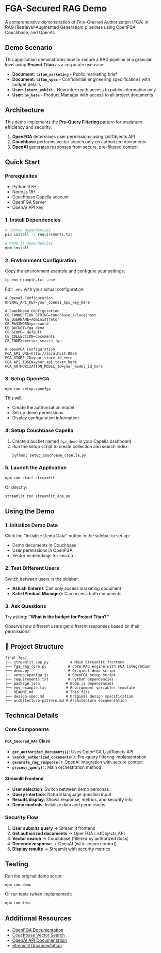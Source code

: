 #  FGA-Secured RAG Demo

A comprehensive demonstration of Fine-Grained Authorization (FGA) in RAG (Retrieval-Augmented Generation) pipelines using OpenFGA, Couchbase, and OpenAI.

## Demo Scenario

This application demonstrates how to secure a RAG pipeline at a granular level using **Project Titan** as a corporate use case:

- **Document: `titan_marketing`** - Public marketing brief
- **Document: `titan_spec`** - Confidential engineering specifications with budget details
- **User: `intern_ashish`** - New intern with access to public information only
- **User: `pm_kate`** - Product Manager with access to all project documents

## Architecture

This demo implements the **Pre-Query Filtering** pattern for maximum efficiency and security:

1. **OpenFGA** determines user permissions using ListObjects API
2. **Couchbase** performs vector search only on authorized documents
3. **OpenAI** generates responses from secure, pre-filtered context

## Quick Start

### Prerequisites

- Python 3.8+
- Node.js 16+
- Couchbase Capella account
- OpenFGA Server
- OpenAI API key

### 1. Install Dependencies

```bash
# Python dependencies
pip install -r requirements.txt

# Node.js dependencies
npm install
```

### 2. Environment Configuration

Copy the environment example and configure your settings:

```bash
cp env_example.txt .env
```

Edit `.env` with your actual configuration:

```env
# OpenAI Configuration
OPENAI_API_KEY=your_openai_api_key_here

# Couchbase Configuration
CB_CONNECTION_STRING=couchbase://localhost
CB_USERNAME=Administrator
CB_PASSWORD=password
CB_BUCKET=fga_demo
CB_SCOPE=_default
CB_COLLECTION=documents
CB_INDEX=vector_search_fga

# OpenFGA Configuration
FGA_API_URL=http://localhost:8080
FGA_STORE_ID=your_store_id_here
FGA_API_TOKEN=your_api_token_here
FGA_AUTHORIZATION_MODEL_ID=your_model_id_here
```

### 3. Setup OpenFGA

```bash
npm run setup-openfga
```

This will:
- Create the authorization model
- Set up demo permissions
- Display configuration information

### 4. Setup Couchbase Capella

1. Create a bucket named `fga_demo` in your Capella dashboard
2. Run the setup script to create collection and search index:
   ```bash
   python3 setup_couchbase_capella.py
   ```

### 5. Launch the Application

```bash
npm run start-streamlit
```

Or directly:

```bash
streamlit run streamlit_app.py
```

## Using the Demo

### 1. Initialize Demo Data

Click the "Initialize Demo Data" button in the sidebar to set up:
- Demo documents in Couchbase
- User permissions in OpenFGA
- Vector embeddings for search

### 2. Test Different Users

Switch between users in the sidebar:
- **Ashish (Intern)**: Can only access marketing document
- **Kate (Product Manager)**: Can access both documents

### 3. Ask Questions

Try asking: **"What is the budget for Project Titan?"**

Observe how different users get different responses based on their permissions!

## 📁 Project Structure

```
final-fga/
├── streamlit_app.py          # Main Streamlit frontend
├── fga_rag_core.py          # Core RAG engine with FGA integration
├── demo.py                  # Original demo script
├── setup_openfga.js         # OpenFGA setup script
├── requirements.txt         # Python dependencies
├── package.json            # Node.js dependencies
├── env_example.txt         # Environment variables template
├── README.md               # This file
├── design-spec.md          # Original design specification
└── architecture-pattern.md # Architecture documentation
```

## Technical Details

### Core Components

#### `FGA_Secured_RAG` Class
- **`get_authorized_documents()`**: Uses OpenFGA ListObjects API
- **`search_authorized_documents()`**: Pre-query filtering implementation
- **`generate_rag_response()`**: OpenAI integration with secure context
- **`process_query()`**: Main orchestration method

#### Streamlit Frontend
- **User selection**: Switch between demo personas
- **Query interface**: Natural language question input
- **Results display**: Shows response, metrics, and security info
- **Demo controls**: Initialize data and permissions

### Security Flow

1. **User submits query** → Streamlit frontend
2. **Get authorized documents** → OpenFGA ListObjects API
3. **Vector search** → Couchbase (filtered by authorized docs)
4. **Generate response** → OpenAI (with secure context)
5. **Display results** → Streamlit with security metrics

## Testing

Run the original demo script:

```bash
npm run demo
```

Or run tests (when implemented):

```bash
npm run test
```

##  Additional Resources

- [OpenFGA Documentation](https://openfga.dev/)
- [Couchbase Vector Search](https://docs.couchbase.com/server/current/vector-search/vector-search.html)
- [OpenAI API Documentation](https://platform.openai.com/docs)
- [Streamlit Documentation](https://docs.streamlit.io/)
